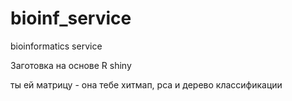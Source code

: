 # bioinf_service
bioinformatics service

 Заготовка на основе R shiny 
 
 ты ей матрицу - она тебе хитмап, pca и дерево классификации
